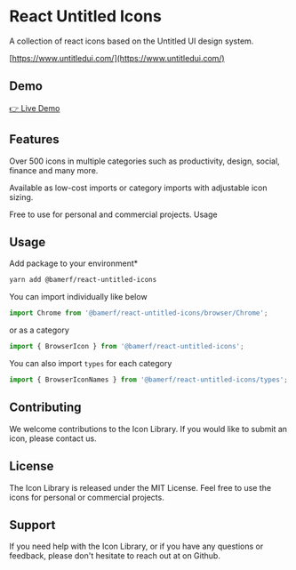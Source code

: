 # React Untitled Icons

A collection of react icons based on the Untitled UI design system.

[https://www.untitledui.com/](https://www.untitledui.com/)

## Demo

[👉 Live Demo](https://react-untitled-icons-showcase.vercel.app/)

## Features

Over 500 icons in multiple categories such as productivity, design, social, finance and many more.

Available as low-cost imports or category imports with adjustable icon sizing.

Free to use for personal and commercial projects.
Usage

## Usage

Add package to your environment\*

```bash
yarn add @bamerf/react-untitled-icons
```

You can import individually like below

```typescript
import Chrome from '@bamerf/react-untitled-icons/browser/Chrome';
```

or as a category

```typescript
import { BrowserIcon } from '@bamerf/react-untitled-icons';
```

You can also import `types` for each category

```typescript
import { BrowserIconNames } from '@bamerf/react-untitled-icons/types';
```

## Contributing

We welcome contributions to the Icon Library. If you would like to submit an icon, please contact us.

## License

The Icon Library is released under the MIT License. Feel free to use the icons for personal or commercial projects.

## Support

If you need help with the Icon Library, or if you have any questions or feedback, please don't hesitate to reach out at on Github.
